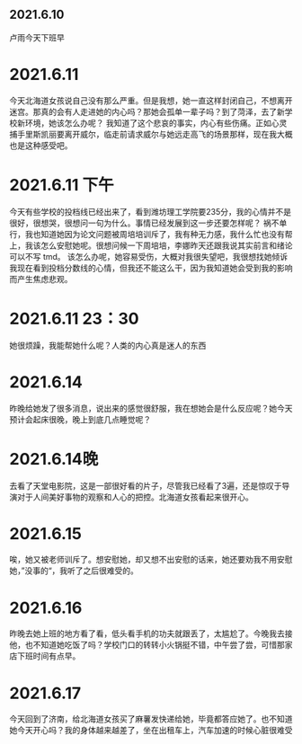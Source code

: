 ## 2021.6.10 
卢雨今天下班早
# 2021.6.11 #
今天北海道女孩说自己没有那么严重。但是我想，她一直这样封闭自己，不想离开迷宫。那真的会有人走进她的内心吗？那她会孤单一辈子吗？到了菏泽，去了新学校新环境，她该怎么办呢？
我知道了这个悲哀的事实，内心有些伤痛。正如心灵捕手里斯凯丽要离开威尔，临走前请求威尔与她远走高飞的场景那样，现在我大概也是这种感受吧。
# 2021.6.11 下午
今天有些学校的投档线已经出来了，看到潍坊理工学院要235分，我的心情并不是很好，很想哭，很想问一句为什么。事情已经发展到这一步还要怎样呢？
祸不单行，我也知道她因为论文问题被周培培训斥了，我有种无力感，我什么忙也没有帮上，我该怎么安慰她呢。很想问候一下周培培，李娜昨天还跟我说其实前言和绪论可以不写
tmd。 该怎么办呢，她容易受伤，大概对我很失望吧，我很想找她倾诉我现在看到投档分数线的心情，但我还不能这么干，因为我知道她会受到我的影响而产生焦虑悲观。
# 2021.6.11 23：30
她很烦躁，我能帮她什么呢？人类的内心真是迷人的东西
# 2021.6.14
昨晚给她发了很多消息，说出来的感觉很舒服，我在想她会是什么反应呢？她今天预计会起床很晚，晚上到底几点睡觉呢？
# 2021.6.14晚
去看了天堂电影院，这是一部很好看的片子，尽管我已经看了3遍，还是惊叹于导演对于人间美好事物的观察和人心的把控。北海道女孩看起来很开心。
# 2021.6.15
唉，她又被老师训斥了。想安慰她，却又想不出安慰的话来，她还要劝我不用安慰她，”没事的“，我听了之后很难受的。
# 2021.6.16
昨晚去她上班的地方看了看，低头看手机的功夫就跟丢了，太尴尬了。今晚我去接他，也不知道她吃饭了吗？学校门口的转转小火锅挺不错，中午尝了尝，可惜那家店下班时间有点早。
# 2021.6.17
今天回到了济南，给北海道女孩买了麻薯发快递给她，毕竟都答应她了。也不知道她今天开心吗？我的身体越来越差了，坐在出租车上，汽车加速的时候心脏很难受
